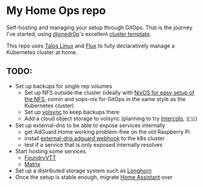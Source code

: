 # My Home Ops repo

Self-hosting and managing your setup through GitOps.
That is the journey I've started, using [@onedr0p](https://github.com/onedr0p)'s excellent [cluster template](https://github.com/onedr0p/cluster-template).

This repo uses [Talos Linux](https://www.talos.dev/) and [Flux](https://fluxcd.io/) to fully declaratively manage a Kubernetes cluster at home.

## TODO:

* Set up backups for single rep volumes
  - Set up NFS outside the cluster (ideally with [NixOS for easy setup of the NFS](https://search.nixos.org/options?channel=24.11&from=0&size=50&sort=relevance&type=packages&query=services.nfs), comin and sops-nix for GitOps in the same style as the Kubernetes cluster)
  - Set up [volsync](https://volsync.readthedocs.io/en/stable/) to keep backups there
  - Add a cloud object storage to volsync (planning to try [Intercolo](https://www.intercolo.net/en/object-storage), :eu:)
* Set up external-dns to be able to expose services internally
  - get AdGuard Home working problem-free on the old Raspberry Pi
  - install [external-dns adguard webhook](https://github.com/muhlba91/external-dns-provider-adguard) to the k8s cluster
  - test if a service that is only exposed internally resolves
* Start hosting some services
  - [FoundryVTT](https://foundryvtt.com/)
  - [Matrix](https://element.io/)
* Set up a distributed storage system such as [Longhorn](https://longhorn.io/)
* Once the setup is stable enough, migrate [Home Assistant](https://www.home-assistant.io/) over
